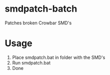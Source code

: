 # smdpatch-batch
Patches broken Crowbar SMD's

# Usage
1. Place smdpatch.bat in folder with the SMD's
2. Run smdpatch.bat
3. Done
